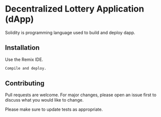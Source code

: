 # Decentralized Lottery Application (dApp)

Solidity is programming language used to build and deploy dapp.

## Installation

Use the Remix IDE.

```bash
Compile and deploy.
```

## Contributing
Pull requests are welcome. For major changes, please open an issue first to discuss what you would like to change.

Please make sure to update tests as appropriate.

